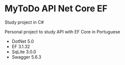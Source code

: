 # MyToDo API Net Core EF

Study project in C#

Personal project to study API with EF Core in Portuguese
- DotNet 5.0
- EF 3.1.32
- SqLite 3.0.0
-  Swagger 5.6.3


